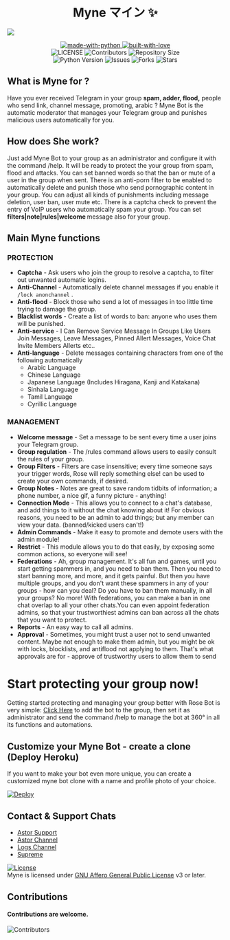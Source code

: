 <p align="center">
<h1 align="center"><b>Myne マイン ✨</b></h1>
<img src="https://image.krasview.ru/video/b926a4a8b69b33f/_.jpg"
     
<p align="center">
</p><p align="center"> <a href="https://python.org">
    <img src="http://forthebadge.com/images/badges/made-with-python.svg" alt="made-with-python" </a <a href="https://GitHub.com/xoxosallyyy">
    <img src="http://ForTheBadge.com/images/badges/built-with-love.svg" alt="built-with-love"></a> <br>
    <img src="https://img.shields.io/github/license/xoxosallyyy/Myne?style=for-the-badge&logo=appveyor" alt="LICENSE">
    <img src="https://img.shields.io/github/contributors/xoxosallyyy/Myne?style=for-the-badge&logo=appveyor" alt="Contributors">
    <img src="https://img.shields.io/github/repo-size/xoxosallyyy/Myne?style=for-the-badge&logo=appveyor" alt="Repository Size"> <br>
    <img src="https://img.shields.io/badge/python-3.9-green?style=for-the-badge&logo=appveyor" alt="Python Version">
    <img src="https://img.shields.io/github/issues/xoxosallyyy/Myne?style=for-the-badge&logo=appveyor" alt="Issues">
    <img src="https://img.shields.io/github/forks/xoxosallyyy/Myne?style=for-the-badge&logo=appveyor" alt="Forks">
    <img src="https://img.shields.io/github/stars/xoxosallyyy/Myne?style=for-the-badge&logo=appveyor" alt="Stars">
</p>

## What is Myne for ?

Have you ever received Telegram in your group **spam, adder, flood,** people who send link, channel message, promoting, arabic ? Myne Bot is the automatic moderator that manages your Telegram group and punishes malicious users automatically for you.

## How does She work?

Just add Myne Bot to your group as an administrator and configure it with the command /help. It will be ready to protect the your group from spam, flood and attacks. You can set banned words so that the ban or mute of a user in the group when sent.
There is an anti-porn filter to be enabled to automatically delete and punish those who send pornographic content in your group.
You can adjust all kinds of punishments including message deletion, user ban, user mute etc. There is a captcha check to prevent the entry of VoIP users who automatically spam your group. You can set <b> filters|note|rules|welcome </b> message also for your group.

## Main Myne functions
### PROTECTION 
  * **Captcha** - Ask users who join the group to resolve a captcha, to filter out unwanted automatic logins.
  * **Anti-Channel** - Automatically delete channel messages if you enable it `/lock anonchannel` .
  * **Anti-flood** - Block those who send a lot of messages in too little time trying to damage the group.
  * **Blacklist words** - Create a list of words to ban: anyone who uses them will be punished.
  * **Anti-service** - I Can Remove Service Message In Groups Like Users Join Messages, Leave Messages, Pinned Allert Messages, Voice Chat Invite Members Allerts etc..
  * **Anti-language** - Delete messages containing characters from one of the following automatically
       * Arabic Language
       * Chinese Language
       * Japanese Language (Includes Hiragana, Kanji and Katakana)
       * Sinhala Language
       * Tamil Language
       * Cyrillic Language

### MANAGEMENT  
   * **Welcome message** - Set a message to be sent every time a user joins your Telegram group.
   * **Group regulation** - The /rules command allows users to easily consult the rules of your group.
   * **Group Filters** - Filters are case insensitive; every time someone says your trigger words, Rose will reply something else! can be used to create your own commands, if desired.
   * **Group Notes** - Notes are great to save random tidbits of information; a phone number, a nice gif, a funny picture - anything!
   * **Connection Mode** - This allows you to connect to a chat's database, and add things to it without the chat knowing about it! For obvious reasons, you need to be an admin to add things; but any member can view your data. (banned/kicked users can't!)
   * **Admin Commands** - Make it easy to promote and demote users with the admin module!
   * **Restrict** - This module allows you to do that easily, by exposing some common actions, so everyone will see!
   * **Federations** - Ah, group management. It's all fun and games, until you start getting spammers in, and you need to ban them. Then you need to start banning more, and more, and it gets painful. But then you have multiple groups, and you don't want these spammers in any of your groups - how can you deal? Do you have to ban them manually, in all your groups? No more! With federations, you can make a ban in one chat overlap to all your other chats.You can even appoint federation admins, so that your trustworthiest admins can ban across all the chats that you want to protect.
   * **Reports** - An easy way to call all admins.
   * **Approval** - Sometimes, you might trust a user not to send unwanted content.
Maybe not enough to make them admin, but you might be ok with locks, blocklists, and antiflood not applying to them.
That's what approvals are for - approve of trustworthy users to allow them to send 

# Start protecting your group now!
Getting started protecting and managing your group better with Rose Bot is very simple: [Click Here](http://t.me/szrosebot?startgroup=new) to add the bot to the group, then set it as administrator and send the command /help to manage the bot at 360° in all its functions and automations.

## Customize your Myne Bot - create a clone (Deploy Heroku)
If you want to make your bot even more unique, you can create a customized myne bot clone with a name and profile photo of your choice. 

[![Deploy](https://www.herokucdn.com/deploy/button.svg)](https://heroku.com/deploy?template=https://github.com/xoxosallyyy/Myne)

## Contact & Support Chats

 - [Astor Support ](https://t.me/AstorSupport)
 - [Astor Channel ](https://t.me/AstorPro) 
 - [Logs Channel ](https://t.me/Mynelog)
 - [Supreme ](https://t.me/DarkkkCarnage)

[![License](https://www.gnu.org/graphics/agplv3-155x51.png)](LICENSE)   
Myne is licensed under [GNU Affero General Public License](https://www.gnu.org/licenses/agpl-3.0.en.html) v3 or later.

## Contributions
#### Contributions are welcome.

![Contributors](https://contrib.rocks/image?repo=xoxosallyyy/Myne)
